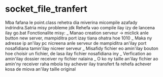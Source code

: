 # socket_file_tranfert
Mba fafana le point.class rehetra dia miverina micompile azafady indrindra.Satria misy probleme jdk
Rehefa vao compile ilay izy de lancena ilay go.bat
Fonctionalite misy:
  _ Manao creation serveur -> miclick anle button new server, mampiditra port izay tiana ohatra hoe 1010
  _ Maka ny adresse ip an'ilay pc nicreena anle serveur de mampiditra an'ilay port nosafidiana tamin'ilay nicreer serveur
  _ Misafidy fichier eo amin'ilay bouton hoe choisir un fichier, de lasa ilay fichier nosafidiana iny
  _ Verfication ao amin'ilay dossier receiver ny fichier nalaina
  _ O ko ny taille an'ilay fichier ao amin'ny receiver raha mbola tsy achever ilay transfert fa rehefa achever kosa de miova an'ilay taille original
